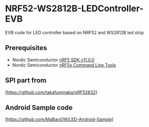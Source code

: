 # NRF52-WS2812B-LEDController-EVB
EVB code for LED controller based on NRF52 and WS2812B led strip

## Prerequisites
* Nordic Semiconductor [nRF5 SDK v11.0.0](http://developer.nordicsemi.com/nRF5_SDK/nRF5_SDK_v11.x.x/)
* Nordic Semiconductor [nRF5x Command Line Tools](http://www.nordicsemi.com/eng/Products/Bluetooth-Smart-Bluetooth-low-energy/nRF52-DK#Downloads)



## SPI part from 
[https://github.com/takafuminaka/nRF52832]

## Android Sample code
[https://github.com/MaBaoGW/LED-Android-Sample]
